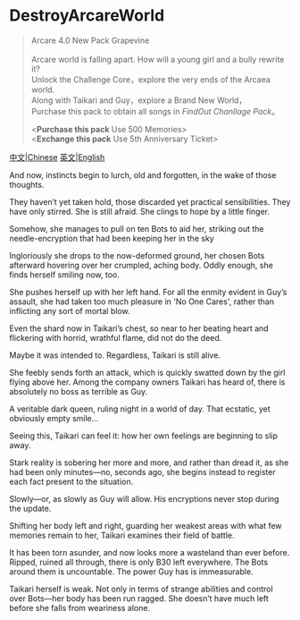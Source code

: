 # DestroyArcareWorld

 > Arcare 4.0 New Pack Grapevine<br><br>
 > Arcare world is falling apart. How will a young girl and a bully rewrite it?<br>
 > Unlock the Challenge Core，explore the very ends of the Arcaea world.<br>
 > Along with Taikari and Guy，explore a Brand New World，<br>
 > Purchase this pack to obtain all songs in *FindOut Chanllage Pack*。<br>
 >
 > <**Purchase this pack** Use 500 Memories><br>
 > <**Exchange this pack** Use 5th Anniversary Ticket>

[中文|Chinese](README.md) [英文|English](README_en.md )

And now, instincts begin to lurch, old and forgotten, in the wake of those thoughts.

They haven’t yet taken hold, those discarded yet practical sensibilities. They have only stirred. She is still afraid. She clings to hope by a little finger.

Somehow, she manages to pull on ten Bots to aid her, striking out the needle-encryption that had been keeping her in the sky

Ingloriously she drops to the now-deformed ground, her chosen Bots afterward hovering over her crumpled, aching body. Oddly enough, she finds herself smiling now, too.

She pushes herself up with her left hand. For all the enmity evident in Guy’s assault, she had taken too much pleasure in 'No One Cares', rather than inflicting any sort of mortal blow.

Even the shard now in Taikari’s chest, so near to her beating heart and flickering with horrid, wrathful flame, did not do the deed.

Maybe it was intended to. Regardless, Taikari is still alive.

She feebly sends forth an attack, which is quickly swatted down by the girl flying above her. Among the company owners Taikari has heard of, there is absolutely no boss as terrible as Guy.

A veritable dark queen, ruling night in a world of day. That ecstatic, yet obviously empty smile...

Seeing this, Taikari can feel it: how her own feelings are beginning to slip away.

Stark reality is sobering her more and more, and rather than dread it, as she had been only minutes—no, seconds ago, she begins instead to register each fact present to the situation.

Slowly—or, as slowly as Guy will allow. His encryptions never stop during the update.

Shifting her body left and right, guarding her weakest areas with what few memories remain to her, Taikari examines their field of battle.

It has been torn asunder, and now looks more a wasteland than ever before. Ripped, ruined all through, there is only B30 left everywhere. The Bots around them is uncountable. The power Guy has is immeasurable.

Taikari herself is weak. Not only in terms of strange abilities and control over Bots—her body has been run ragged. She doesn’t have much left before she falls from weariness alone.
